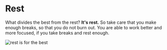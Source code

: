 # Rest

What divides the best from the rest?
**It's rest.**
So take care that you make enough breaks, so that you do not burn out.
You are able to work better and more focused, if you take breaks and rest enough.

![rest is for the best](./images/rest.png)


